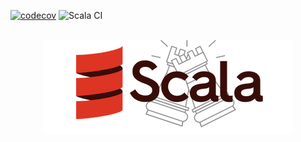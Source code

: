 [![codecov](https://codecov.io/gh/hanschi02/ChessScala/branch/master/graph/badge.svg?token=K39YYX9GOZ)](https://codecov.io/gh/hanschi02/ChessScala)
![Scala CI](https://github.com/hanschi02/ChessScala/actions/workflows/main.yml/badge.svg)

<!-- PROJECT LOGO -->
<br />
<div align="center">
  <a href="https://github.com/hanschi02/ChessScala">
    <img src="images/logo.png" alt="Logo">
  </a>
</div>